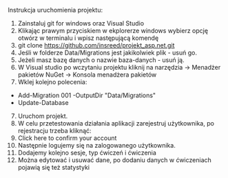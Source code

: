 Instrukcja uruchomienia projektu:
1. Zainstaluj git for windows oraz Visual Studio
2. Klikając prawym przyciskiem w ekplorerze windows wybierz opcję otwórz w terminalu i wpisz następującą komendę
3. git clone https://github.com/insreed/projekt_asp.net.git
4. Jeśli w folderze Data/Migrations jest jakikolwiek plik - usuń go.
5. Jeżeli masz bazę danych o nazwie baza-danych - usuń ją.
5. W Visual studio po wczytaniu projektu kliknij na narzędzia -> Menadżer pakietów NuGet -> Konsola menadżera pakietów
6. Wklej kolejno polecenia:
 - Add-Migration 001 -OutputDir "Data/Migrations"
 - Update-Database
7. Uruchom projekt.
8. W celu przetestowania działania aplikacji zarejestruj użytkownika, po rejestracju trzeba kliknąć:
9. Click here to confirm your account
10. Następnie logujemy się na zalogowanego użytkownika.
11. Dodajemy kolejno sesje, typ ćwiczeń i ćwiczenia
12. Można edytować i usuwać dane, po dodaniu danych w ćwiczeniach pojawią się też statystyki

